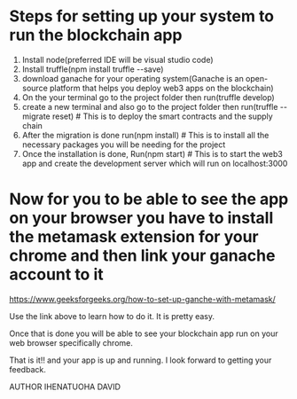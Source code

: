 # Steps for setting up your system to run the blockchain app

1. Install node(preferred IDE will be visual studio code)
2. Install truffle(npm install truffle --save)
3. download ganache for your operating system(Ganache is an open-source platform that helps you deploy web3 apps on the blockchain)
4. On the your terminal go to the project folder then run(truffle develop)
5. create a new terminal and also go to the project folder then run(truffle --migrate reset) # This is to deploy the smart contracts and the supply chain
6. After the migration is done run(npm install) # This is to install all the necessary packages you will be needing for the project
7. Once the installation is done, Run(npm start) # This is to start the web3 app and create the development server which will run on localhost:3000

# Now for you to be able to see the app on your browser you have to install the metamask extension for your chrome and then link your ganache account to it

https://www.geeksforgeeks.org/how-to-set-up-ganche-with-metamask/

Use the link above to learn how to do it. It is pretty easy.

Once that is done you will be able to see your blockchain app run on your web browser specifically chrome.

That is it!! and your app is up and running. I look forward to getting your feedback.



AUTHOR
IHENATUOHA DAVID
